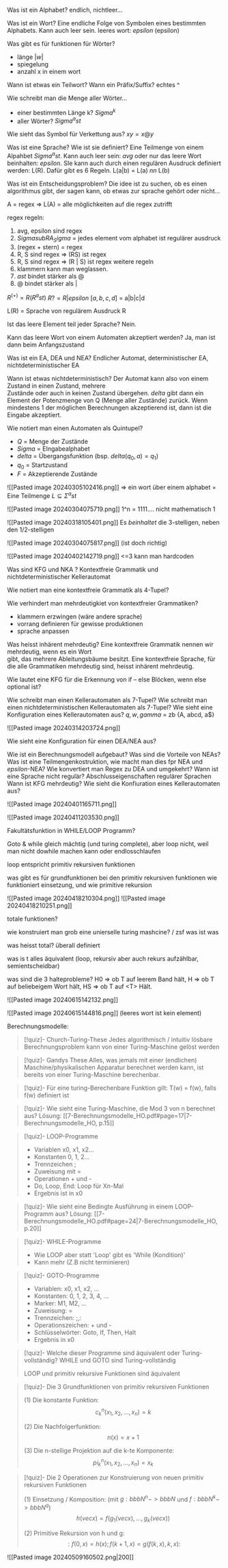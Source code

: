Was ist ein Alphabet?
endlich, nichtleer...

Was ist ein Wort?
Eine endliche Folge von Symbolen eines bestimmten Alphabets. Kann auch leer sein. leeres wort: $epsilon$ (epsilon)

Was gibt es für funktionen für Wörter?
- länge $|w|$
- spiegelung
- anzahl x in einem wort

Wann ist etwas ein Teilwort? Wann ein Präfix/Suffix?
echtes ^


Wie schreibt man die Menge aller Wörter...
- einer bestimmten Länge k? $Sigma^k$
- aller Wörter?  $Sigma^ast$

Wie sieht das Symbol für Verkettung aus?
$xy = x@y$

Was ist eine Sprache? Wie ist sie definiert?
Eine Teilmenge von einem Alpahbet $Sigma^ast$. Kann auch leer sein: ${avg}$ oder nur das leere Wort beinhalten: ${epsilon}$. SIe kann auch durch einen regulären Ausdruck definiert werden: L(R). Dafür gibt es 6 Regeln. L(a|b) = L(a) $nn$ L(b)

Was ist ein Entscheidungsproblem?
Die idee ist zu suchen, ob es einen algorithmus gibt, der sagen kann, ob etwas zur sprache gehört oder nicht...

A = regex => L(A) = alle möglichkeiten auf die regex zutrifft

regex regeln:
1. avg, epsilon sind regex
2. $Sigma sub RA_Sigma$ = jedes element vom alphabet ist regulärer ausdruck
4. (regex + stern) = regex
5. R, S sind regex => (RS) ist regex
6. R, S sind regex => (R | S) ist regex
weitere regeln
1. klammern kann man weglassen. 
2. $ast$ bindet stärker als $@$
3. $@$ bindet stärker als |

$R^(+) = R(R^ast )$ 
$R? = R|epsilon$
$[a,b,c,d]$ = a|b|c|d

L(R) = Sprache von regulärem Ausdruck R

Ist das leere Element teil jeder Sprache?
Nein.

Kann das leere Wort von einem Automaten akzeptiert werden?
Ja, man ist dann beim Anfangszustand

Was ist ein EA, DEA und NEA?
Endlicher Automat, deterministischer EA, nichtdeterministischer EA

Wann ist etwas nichtdeterministisch?
Der Automat kann also von einem Zustand in einen Zustand, mehrere  
Zustände oder auch in keinen Zustand übergehen. $delta$ gibt dann ein Element der Potenzmenge von Q (Menge aller Zustände) zurück. Wenn mindestens 1 der möglichen Berechnungen akzeptierend ist, dann ist die Eingabe akzeptiert.

Wie notiert man einen Automaten als Quintupel?
- $Q$ = Menge der Zustände
- $Sigma$ = EIngabealphabet
- $delta$ = Übergangsfunktion (bsp. $delta(q_0, a) = q_1$)
- $q_0$ = Startzustand
- $F$ = Akzeptierende Zustände

![[Pasted image 20240305102416.png]]
=> ein wort über einem alphabet = Eine Teilmenge $L ⊆ Σ^ast$


![[Pasted image 20240304075719.png]]
1^n = 1111.... nicht mathematisch 1

![[Pasted image 20240318105401.png]]
Es *beinhaltet* die 3-stelligen, neben den 1/2-stelligen

![[Pasted image 20240304075817.png]]
(ist doch richtig)

![[Pasted image 20240402142719.png]]
<=3 kann man hardcoden

Was sind KFG und NKA
?
Kontextfreie Grammatik und nichtdeterministischer Kellerautomat

Wie notiert man eine kontextfreie Grammatik als 4-Tupel?

Wie verhindert man mehrdeutigkiet von kontextfreier Grammatiken?
- klammern erzwingen (wäre andere sprache)
- vorrang definieren für gewisse produktionen
- sprache anpassen

Was heisst inhärent mehrdeutig?
Eine kontextfreie Grammatik nennen wir mehrdeutig, wenn es ein Wort  
gibt, das mehrere Ableitungsbäume besitzt. Eine kontextfreie Sprache, für die alle Grammatiken mehrdeutig sind, heisst inhärent mehrdeutig.

Wie lautet eine KFG für die Erkennung von if – else Blöcken, wenn else  
optional ist?

Wie schreibt man einen Kellerautomaten als 7-Tupel?
Wie schreibt man einen nichtdeterministischen Kellerautomaten als 7-Tupel?
Wie sieht eine Konfiguration eines Kellerautomaten aus?
${q, w, gamma}$ = zb {A, abcd, a$}


![[Pasted image 20240314203724.png]]


Wie sieht eine Konfiguration für einen DEA/NEA aus?

Wie ist ein Berechnungsmodell aufgebaut?
Was sind die Vorteile von NEAs?
Was ist eine Teilmengenkostruktion, wie macht man dies fpr NEA und $epsilon$-NEA?
Wie konvertiert man Regex zu DEA und umgekehrt?
Wann ist eine Sprache nicht regulär?
Abschlusseigenschaften regulärer Sprachen
Wann ist KFG mehrdeutig?
Wie sieht die Konfiuration eines Kellerautomaten aus?


![[Pasted image 20240401165711.png]]

![[Pasted image 20240411203530.png]]

Fakultätsfunktion in WHILE/LOOP Programm?

Goto & while gleich mächtig (und turing complete), aber loop nicht, weil man nicht dowhile machen kann oder endlosschlaufen

loop entspricht primitiv rekursiven funktionen

was gibt es für grundfunktionen bei den primitiv rekursiven funktionen
wie funktioniert einsetzung, und wie primitive rekursion

![[Pasted image 20240418210304.png]]
![[Pasted image 20240418210251.png]]

totale funktionen?

wie konstruiert man grob eine unierselle turing mashcine? / zsf was ist was

was heisst total? überall definiert


was is t alles äquivalent (loop, rekursiv aber auch rekurs aufzählbar, semientscheidbar)

was sind die 3 halteprobleme?
H0 => ob T auf leerem Band hält, H => ob T auf beliebeigem Wort hält, HS => ob T auf \<T\> Hält.

![[Pasted image 20240615142132.png]]

![[Pasted image 20240615144816.png]]
(leeres wort ist kein element)

Berechnungsmodelle:

> [!quiz]- Church-Turing-These
> Jedes algorithmisch / intuitiv lösbare Berechnungsproblem kann von einer Turing-Maschine gelöst werden

> [!quiz]- Gandys These
> Alles, was jemals mit einer (endlichen) Maschine/physikalischen Apparatur berechnet werden kann, ist bereits von einer Turing-Maschine berechenbar.

> [!quiz]- Für eine turing-Berechenbare Funktion gilt:
> T(w) = f(w), falls f(w) definiert ist

> [!quiz]- Wie sieht eine Turing-Maschine, die Mod 3 von n berechnet aus?
> Lösung: [[7-Berechnungsmodelle_HO.pdf#page=17|7-Berechnungsmodelle_HO, p.15]]

> [!quiz]- LOOP-Programme
> - Variablen x0, x1, x2...
> - Konstanten 0, 1, 2...
> - Trennzeichen ;
> - Zuweisung mit =
> - Operationen + und -
> - Do, Loop, End: Loop für Xn-Mal
> - Ergebnis ist in x0

> [!quiz]- Wie sieht eine Bedingte Ausführung in einem LOOP-Programm aus?
> Lösung: [[7-Berechnungsmodelle_HO.pdf#page=24|7-Berechnungsmodelle_HO, p.20]]

> [!quiz]- WHILE-Programme
> - Wie LOOP aber statt 'Loop' gibt es 'While (Kondition)'
> - Kann mehr (Z.B nicht terminieren)

> [!quiz]- GOTO-Programme
> - Variablen: x0, x1, x2, ...
> - Konstanten: 0, 1, 2, 3, 4, ...
> - Marker: M1, M2, ...
> - Zuweisung: =
> - Trennzeichen: ;,:
> - Operationszeichen: + und -
> - Schlüsselwörter: Goto, If, Then, Halt
> - Ergebnis in x0

> [!quiz]- Welche dieser Programme sind äquivalent oder Turing-vollständig?
> WHILE und GOTO sind Turing-vollständig
> 
> LOOP und primitiv rekursive Funktionen sind äquivalent

> [!quiz]- Die 3 Grundfunktionen von primitiv rekursiven Funktionen
> 
> (1) Die konstante Funktion: 
>    $$c^n_k(x_1,x_2,...,x_n) = k$$
>
> (2) Die Nachfolgerfunktion: 
>    $$n(x) = x + 1$$
>    
> (3) Die n-stellige Projektion auf die k-te Komponente:
> 	   $$pi^n_k(x_1,x_2,...,x_n) = x_k$$
> 

> [!quiz]- Die 2 Operationen zur Konstruierung von neuen primitiv rekursiven Funktionen
> 
> (1) Einsetzung / Komposition: (mit $g: bbbN^n->bbbN$ und $f: bbbN^k->bbbN^q$)
>    $$h(vec x) = f(g_1(vec x), ..., g_k(vec x))$$
> 
> (2) Primitive Rekursion von h und g:
>    $${:f (0, x) = h(x) ; f(k + 1, x) = g(f(k, x), k, x):}$$

![[Pasted image 20240509160502.png|200]]
